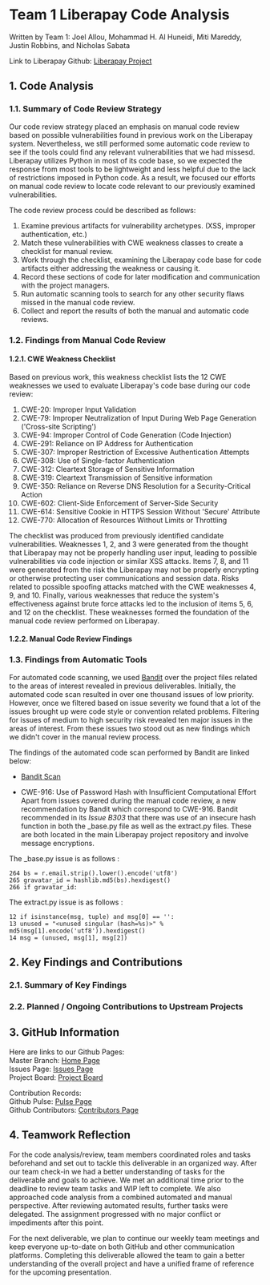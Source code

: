 # Team 1 Liberapay Code Analysis

Written by Team 1:
Joel Allou, Mohammad H. Al Huneidi, Miti Mareddy, Justin Robbins, and Nicholas Sabata

Link to Liberapay Github: [Liberapay Project](https://github.com/liberapay/liberapay.com)

## 1. Code Analysis

### 1.1. Summary of Code Review Strategy

Our code review strategy placed an emphasis on manual code review based on possible vulnerabilities found in previous work on the Liberapay system. Nevertheless, we still performed some automatic code review to see if the tools could find any relevant vulnerabilities that we had missesd. Liberapay utilizes Python in most of its code base, so we expected the response from most tools to be lightweight and less helpful due to the lack of restrictions imposed in Python code. As a result, we focused our efforts on manual code review to locate code relevant to our previously examined vulnerabilities.

The code review process could be described as follows:
  1. Examine previous artifacts for vulnerability archetypes. (XSS, improper authentication, etc.)
  2. Match these vulnerabilities with CWE weakness classes to create a checklist for manual review.
  3. Work through the checklist, examining the Liberapay code base for code artifacts either addressing the weakness or causing it.
  4. Record these sections of code for later modification and communication with the project managers.
  5. Run automatic scanning tools to search for any other security flaws missed in the manual code review.
  6. Collect and report the results of both the manual and automatic code reviews.

### 1.2. Findings from Manual Code Review

#### 1.2.1. CWE Weakness Checklist

Based on previous work, this weakness checklist lists the 12 CWE weaknesses we used to evaluate Liberapay's code base during our code review:
  1. CWE-20: Improper Input Validation
  2. CWE-79: Improper Neutralization of Input During Web Page Generation ('Cross-site Scripting')
  3. CWE-94: Improper Control of Code Generation (Code Injection)
  4. CWE-291: Reliance on IP Address for Authentication
  5. CWE-307: Improper Restriction of Excessive Authentication Attempts
  6. CWE-308: Use of Single-factor Authentication
  7. CWE-312: Cleartext Storage of Sensitive Information
  8. CWE-319: Cleartext Transmission of Sensitive information
  9. CWE-350: Reliance on Reverse DNS Resolution for a Security-Critical Action
  10. CWE-602: Client-Side Enforcement of Server-Side Security
  11. CWE-614: Sensitive Cookie in HTTPS Session Without 'Secure' Attribute
  12. CWE-770: Allocation of Resources Without Limits or Throttling

The checklist was produced from previously identified candidate vulnerabilities. Weaknesses 1, 2, and 3 were generated from the thought that Liberapay may not be properly handling user input, leading to possible vulnerabilities via code injection or similar XSS attacks. Items 7, 8, and 11 were generated from the risk the Liberapay may not be properly encrypting or otherwise protecting user communications and session data. Risks related to possible spoofing attacks matched with the CWE weaknesses 4, 9, and 10. Finally, various weaknesses that reduce the system's effectiveness against brute force attacks led to the inclusion of items 5, 6, and 12 on the checklist. These weaknesses formed the foundation of the manual code review performed on Liberapay. 

#### 1.2.2. Manual Code Review Findings



### 1.3. Findings from Automatic Tools

For automated code scanning, we used [Bandit](https://pypi.org/project/bandit/) over the project files related to the areas of interest revealed in previous deliverables. Initially, the automated code scan resulted in over one thousand issues of low priority. However, once we filtered based on issue severity we found that a lot of the issues brought up were code style or convention related problems. Filtering for issues of medium to high security risk revealed ten major issues in the areas of interest. From these issues two stood out as new findings which we didn't cover in the manual review process.

The findings of the automated code scan performed by Bandit are linked below:

- [Bandit Scan](/Images/Automated_Scan_Bandit.pdf)

 - CWE-916: Use of Password Hash with Insufficient Computational Effort
Apart from issues covered during the manual code review, a new recommendation by Bandit which correspond to CWE-916. Bandit recommended in its _Issue B303_ that there was use of an insecure hash function in both the \_base.py file as well as the extract.py files. These are both located in the main Liberapay project repository and involve message encryptions. 

The \_base.py issue is as follows : 
```
264 bs = r.email.strip().lower().encode('utf8')
265 gravatar_id = hashlib.md5(bs).hexdigest()
266 if gravatar_id:
```
The extract.py issue is as follows :
```
12 if isinstance(msg, tuple) and msg[0] == '':
13 unused = "<unused singular (hash=%s)>" % md5(msg[1].encode('utf8')).hexdigest()
14 msg = (unused, msg[1], msg[2])
```

## 2. Key Findings and Contributions

### 2.1. Summary of Key Findings



### 2.2. Planned / Ongoing Contributions to Upstream Projects



## 3. GitHub Information

Here are links to our Github Pages: \
Master Branch: [Home Page](https://github.com/JustinRobbins7/CSCI-8420-Team-1) \
Issues Page: [Issues Page](https://github.com/JustinRobbins7/CSCI-8420-Team-1/issues) \
Project Board: [Project Board](https://github.com/JustinRobbins7/CSCI-8420-Team-1/projects/3)

Contribution Records: \
Github Pulse: [Pulse Page](https://github.com/JustinRobbins7/CSCI-8420-Team-1/pulse) \
Github Contributors: [Contributors Page](https://github.com/JustinRobbins7/CSCI-8420-Team-1/graphs/contributors) 

## 4. Teamwork Reflection
For the code analysis/review, team members coordinated roles and tasks beforehand and set out to tackle this deliverable in an organized way. After our team check-in we had a better understanding of tasks for the deliverable and goals to achieve. We met an additional time prior to the deadline to review team tasks and WIP left to complete. We also approached code analysis from a combined automated and manual perspective. After reviewing automated results, further tasks were delegated. The assignment progressed with no major conflict or impediments after this point.

For the next deliverable, we plan to continue our weekly team meetings and keep everyone up-to-date on both GitHub and other communication platforms. Completing this deliverable allowed the team to gain a better understanding of the overall project and have a unified frame of reference for the upcoming presentation.
